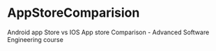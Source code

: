 # AppStoreComparision
Android app Store vs IOS App store Comparison - Advanced Software Engineering course
